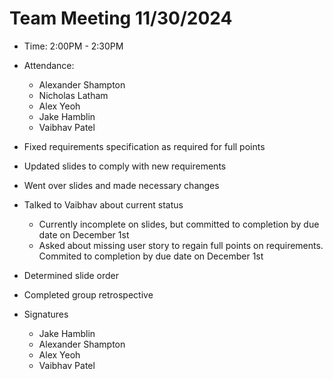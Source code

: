 # Team Meeting 11/30/2024

- Time: 2:00PM - 2:30PM

- Attendance:

  - Alexander Shampton
  - Nicholas Latham
  - Alex Yeoh
  - Jake Hamblin
  - Vaibhav Patel

- Fixed requirements specification as required for full points
- Updated slides to comply with new requirements
- Went over slides and made necessary changes
- Talked to Vaibhav about current status
  - Currently incomplete on slides, but committed to completion by due date on December 1st
  - Asked about missing user story to regain full points on requirements. Commited to completion by due date on December 1st
- Determined slide order
- Completed group retrospective
    
- Signatures
  - Jake Hamblin
  - Alexander Shampton
  - Alex Yeoh
  - Vaibhav Patel
